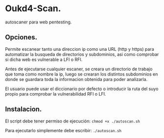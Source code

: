 # Oukd4-Scan.
autoscaner para web pentesting.

## Opciones.

Permite escanear tanto una direccion ip como una URL (http y https) para automatizar la busqueda de directorios y subdominios,
asi como comprobar si dicha web es vulnerable a LFI o RFI.

Antes de ejecutarse cualquier escaner, se creara un directorio de trabajo que toma como nombre la ip, luego se crearan los distintos subdominios en donde
se guardara toda la informacion obtenida para poder analizarla.

El usuario puede usar el diccionario por defecto o introducir la ruta del suyo propio para comprobar la vulnerabilidad RFI o LFI.

## Instalacion.

El script debe tener permiso de ejecución: 
`chmod +x ./autoscan.sh`

Para ejecutarlo simplemente debe escribir:
`./autoscan.sh`

